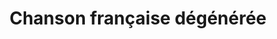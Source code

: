 ---
published: true
title: 'Chanson française dégénérée'
collection: ailleurs
release_date: '2014-07-29 00:00:00'
image:
    user/pages/01.Emissions/ailleurs-60/ouiedire_ailleurs-60_cover-1.png: { name: ouiedire_ailleurs-60_cover-1.png, type: image/png, size: 135236, path: user/pages/01.Emissions/ailleurs-60/ouiedire_ailleurs-60_cover-1.png }
number: '60'
slug: ailleurs-60
taxonomy:
    dj: 'Jacques Canon'
    artist: ['Cha Cha Guitri', Cobra, Contingent, Costes, Discolokosst, 'Emilie Jolie', 'Ex bx', 'Guigou Chenevier/Sophie Jausserand', 'Guy Marchand', 'La géographie du Togo', 'Les Charlots', Machin, 'Plume Latraverse', 'René Binamé Et Les Roues De Secours', 'Stephan Eicher', 'Syndrome WPW', Taulard, Telex, 'Tendance Catalogue', Venin, 'Violence Conjugale', 'Yellow Magic Orchestra']
playlists:
    - { title: null, tracks: [{ timecode: '00:00:00', artists: [Machin], title: 'Y a rien qui va' }, { timecode: '00:01:52', artists: ['Emilie Jolie'], title: 'Chanson de l''extra-terrestre' }, { timecode: '00:04:34', artists: ['Cha Cha Guitri'], title: 'Art nègre' }, { timecode: '00:07:37', artists: ['Yellow Magic Orchestra'], title: 'La femme chinoise' }, { timecode: '00:10:27', artists: [Telex], title: 'Twist à Saint-Tropez' }, { timecode: '00:13:38', artists: ['Tendance Catalogue'], title: 'La fête' }, { timecode: '00:17:13', artists: [Costes], title: 'Rester tout seul avec un vieux piano' }, { timecode: '00:19:21', artists: ['La géographie du Togo'], title: 'Georges Akouété Et Germain Jondoh' }, { timecode: '00:22:26', artists: ['René Binamé Et Les Roues De Secours'], title: 'La famille' }, { timecode: '00:24:27', artists: [Cobra], title: 'Fils du cobra' }, { timecode: '00:28:47', artists: [Contingent], title: Violence }, { timecode: '00:30:29', artists: ['Ex bx'], title: Strychnine }, { timecode: '00:34:04', artists: [Venin], title: Passe-temps }, { timecode: '00:37:00', artists: [Discolokosst], title: 'La grosse Lulu' }, { timecode: '00:39:51', artists: ['Les Charlots'], title: 'Merci patron' }, { timecode: '00:42:38', artists: ['Stephan Eicher'], title: 'Les filles du Limmatquai' }, { timecode: '00:45:29', artists: ['Guigou Chenevier/Sophie Jausserand'], title: 'La maladie des fourmis' }, { timecode: '00:48:08', artists: ['Guy Marchand'], title: 'La passionata' }, { timecode: '00:50:59', artists: ['Violence Conjugale'], title: KGB }, { timecode: '00:53:26', artists: ['Syndrome WPW'], title: 'Outrage rébellion (version disco laser 2000 pro)' }, { timecode: '00:55:58', artists: [Taulard], title: 'Dans mes tempes' }, { timecode: '00:57:26', artists: ['Plume Latraverse'], title: 'Ne pleure pas petite petite fille' }] }
presentation: ''
image_hd:
    user/pages/01.Emissions/ailleurs-60/ouiedire_ailleurs-60_cover_hd.png: { name: ouiedire_ailleurs-60_cover_hd.png, type: image/png, size: 337209, path: user/pages/01.Emissions/ailleurs-60/ouiedire_ailleurs-60_cover_hd.png }

---